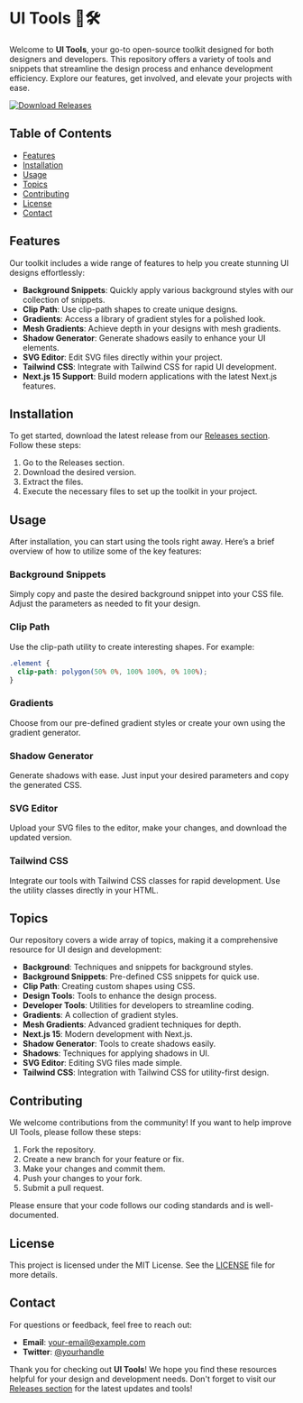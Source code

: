 # UI Tools 🎨🛠️

Welcome to **UI Tools**, your go-to open-source toolkit designed for both designers and developers. This repository offers a variety of tools and snippets that streamline the design process and enhance development efficiency. Explore our features, get involved, and elevate your projects with ease.

[![Download Releases](https://img.shields.io/badge/Download%20Releases-Here-blue)](https://github.com/Rakshithakharvi/ui-tools/releases)

## Table of Contents

- [Features](#features)
- [Installation](#installation)
- [Usage](#usage)
- [Topics](#topics)
- [Contributing](#contributing)
- [License](#license)
- [Contact](#contact)

## Features

Our toolkit includes a wide range of features to help you create stunning UI designs effortlessly:

- **Background Snippets**: Quickly apply various background styles with our collection of snippets.
- **Clip Path**: Use clip-path shapes to create unique designs.
- **Gradients**: Access a library of gradient styles for a polished look.
- **Mesh Gradients**: Achieve depth in your designs with mesh gradients.
- **Shadow Generator**: Generate shadows easily to enhance your UI elements.
- **SVG Editor**: Edit SVG files directly within your project.
- **Tailwind CSS**: Integrate with Tailwind CSS for rapid UI development.
- **Next.js 15 Support**: Build modern applications with the latest Next.js features.

## Installation

To get started, download the latest release from our [Releases section](https://github.com/Rakshithakharvi/ui-tools/releases). Follow these steps:

1. Go to the Releases section.
2. Download the desired version.
3. Extract the files.
4. Execute the necessary files to set up the toolkit in your project.

## Usage

After installation, you can start using the tools right away. Here’s a brief overview of how to utilize some of the key features:

### Background Snippets

Simply copy and paste the desired background snippet into your CSS file. Adjust the parameters as needed to fit your design.

### Clip Path

Use the clip-path utility to create interesting shapes. For example:

```css
.element {
  clip-path: polygon(50% 0%, 100% 100%, 0% 100%);
}
```

### Gradients

Choose from our pre-defined gradient styles or create your own using the gradient generator.

### Shadow Generator

Generate shadows with ease. Just input your desired parameters and copy the generated CSS.

### SVG Editor

Upload your SVG files to the editor, make your changes, and download the updated version.

### Tailwind CSS

Integrate our tools with Tailwind CSS classes for rapid development. Use the utility classes directly in your HTML.

## Topics

Our repository covers a wide array of topics, making it a comprehensive resource for UI design and development:

- **Background**: Techniques and snippets for background styles.
- **Background Snippets**: Pre-defined CSS snippets for quick use.
- **Clip Path**: Creating custom shapes using CSS.
- **Design Tools**: Tools to enhance the design process.
- **Developer Tools**: Utilities for developers to streamline coding.
- **Gradients**: A collection of gradient styles.
- **Mesh Gradients**: Advanced gradient techniques for depth.
- **Next.js 15**: Modern development with Next.js.
- **Shadow Generator**: Tools to create shadows easily.
- **Shadows**: Techniques for applying shadows in UI.
- **SVG Editor**: Editing SVG files made simple.
- **Tailwind CSS**: Integration with Tailwind CSS for utility-first design.

## Contributing

We welcome contributions from the community! If you want to help improve UI Tools, please follow these steps:

1. Fork the repository.
2. Create a new branch for your feature or fix.
3. Make your changes and commit them.
4. Push your changes to your fork.
5. Submit a pull request.

Please ensure that your code follows our coding standards and is well-documented.

## License

This project is licensed under the MIT License. See the [LICENSE](LICENSE) file for more details.

## Contact

For questions or feedback, feel free to reach out:

- **Email**: your-email@example.com
- **Twitter**: [@yourhandle](https://twitter.com/yourhandle)

Thank you for checking out **UI Tools**! We hope you find these resources helpful for your design and development needs. Don't forget to visit our [Releases section](https://github.com/Rakshithakharvi/ui-tools/releases) for the latest updates and tools!